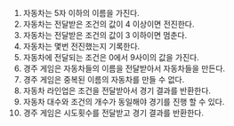 1. 자동차는 5자 이하의 이름을 가진다.
2. 자동차는 전달받은 조건의 값이 4 이상이면 전진한다.
3. 자동차는 전달받은 조건의 값이 3 이하이면 멈춘다.
4. 자동차는 몇번 전진했는지 기록한다.
5. 자동차에 전달되는 조건은 0에서 9사이의 값을 가진다.
6. 경주 게임은 자동차들의 이름을 전달받아서 자동차들을 만든다.
7. 경주 게임은 중복된 이름의 자동차를 만들 수 없다.
8. 자동차 라인업은 조건을 전달받아서 경기 결과를 반환한다.
9. 자동차 대수와 조건의 개수가 동일해야 경기를 진행 할 수 있다.
10. 경주 게임은 시도횟수를 전달받고 경기 결과를 반환한다.
